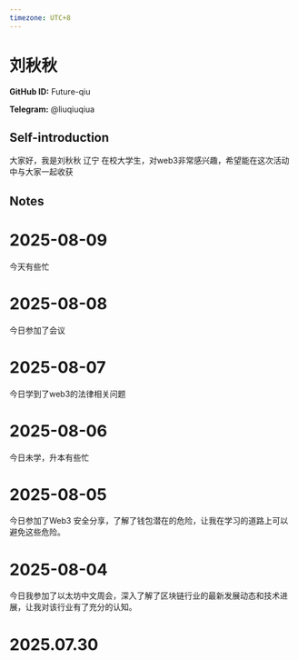 ```yaml
---
timezone: UTC+8
---
```


# 刘秋秋

**GitHub ID:** Future-qiu

**Telegram:** @liuqiuqiua

## Self-introduction

大家好，我是刘秋秋  辽宁 在校大学生，对web3非常感兴趣，希望能在这次活动中与大家一起收获

## Notes

<!-- Content_START -->
# 2025-08-09

今天有些忙

# 2025-08-08

今日参加了会议

# 2025-08-07

今日学到了web3的法律相关问题

# 2025-08-06

今日未学，升本有些忙

# 2025-08-05

今日参加了Web3 安全分享，了解了钱包潜在的危险，让我在学习的道路上可以避免这些危险。

# 2025-08-04

今日我参加了以太坊中文周会，深入了解了区块链行业的最新发展动态和技术进展，让我对该行业有了充分的认知。


# 2025.07.30


<!-- Content_END -->
